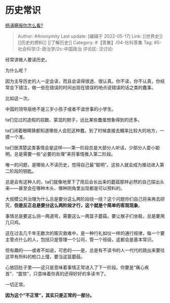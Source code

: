 # 历史常识
[杨浦瞒报你怎么看?](https://www.zhihu.com/question/532561846/answer/2485447471)

> Author: #Anonymity
> Last update: [编辑于 2022-05-17]
> Link: [[世界史]] [[历史的燃料]] [[了解历史]]
> Category: #【答集】/04-社科答集
> Tag: #5-社会科学/2-政治学/2c-中国政治 
> 评论区:
> 泛讨论:

经常讲做人要读历史。

为什么呢？

因为主导历史的人一定会读，而且会读得很透、很认真。你不读，你不认真，你经常会下错注，做一些在错误的时间出现在错误的地点说错误的话之类的蠢事。

比如这一次。

中国的领导层绝不是三岁小孩子或者不谙世事的小学生。

ta们见过的造假的招数、蒙混的胆子，远比某些蠢蛋想象得到的还多。

ta们闭着眼睛猜都知道哪些人会犯这种蠢，到了时候直接去概率比较大的地方，一摸一个准。

ta们很清楚这类事情会是这样——第一阶段总是大部分人听话，少部分人耍小聪明。总是需要一些“必要的处理”来将事情推入第二阶段。

唯一的问题，是哪些人不读历史，觉得自己最“聪明”。这些人就会成为推动进入第二阶段的钥匙。

总是会有这种人的，ta们就像地里下了雨后会长出来的蘑菇那样必然的自己探出头来——甚至会在哪种木头、哪种阴角里出现都是可以预料的。

大规模公共治理为什么总是要分这么两阶段绕一绕？这个问题你们自己将来再去研究，**但是反正总是要分这么两阶段才行，这个就是个简单的客观现象**。

事情总是要这么拐一两道弯，需要这么一两篮子蘑菇。要让猴子们坐稳，总是要用几只鸡。

这在过去几千年无数次的赈灾救难中，是一种行礼如仪一样的通行规律，每一个要主管点什么的人，包括只是管理一个公司，管一个班级，这都会是基本常识。

但有趣的——或者不如说，可悲的——是，总是有不读书的人一代代的跳出来要往这早有所料的枪口上撞，要当这篮蘑菇。

心放回肚子里——这只是意味着事情正常进入了下一阶段。你要是“痛心疾首”、“震惊”，只意味着你真的还得好好的多读书了。

一切正常。

**因为这个“不正常”，其实只是正常的一部分。**
